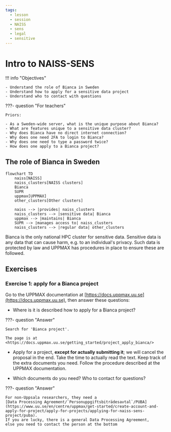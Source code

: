 ```yaml
---
tags:
  - lesson
  - session
  - NAISS
  - sens
  - legal
  - sensitive
---
```


# Intro to NAISS-SENS

!!! info "Objectives"

    - Understand the role of Bianca in Sweden
    - Understand how to apply for a sensitive data project
    - Understand who to contact with questions

???- question "For teachers"

    Priors:

    - As a Sweden-wide server, what is the unique purpose about Bianca?
    - What are features unique to a sensitive data cluster?
    - Why does Bianca have no direct internet connection?
    - Why does one need 2FA to login to Bianca?
    - Why does one need to type a password twice?
    - How does one apply to a Bianca project?

## The role of Bianca in Sweden

```mermaid
flowchart TD
    naiss[NAISS]
    naiss_clusters[NAISS clusters]
    Bianca
    SUPR
    uppmax[UPPMAX]
    other_clusters[Other clusters]

    naiss --> |provides| naiss_clusters
    naiss_clusters --> |sensitive data| Bianca
    uppmax --> |maintains| Bianca
    SUPR --> |manages access to| naiss_clusters
    naiss_clusters --> |regular data| other_clusters
```

Bianca is the only national HPC cluster for sensitive data.
Sensitive data is any data that can cause harm, e.g. to an individual's privacy.
Such data is protected by law and UPPMAX has procedures in place to ensure
these are followed.

## Exercises

### Exercise 1: apply for a Bianca project

Go to the UPPMAX documentation at
[https://docs.uppmax.uu.se](https://docs.uppmax.uu.se),
then answer these questions:

- Where is it is described how to apply for a Bianca project?

???- question "Answer"

    Search for 'Bianca project'.

    The page is at
    <https://docs.uppmax.uu.se/getting_started/project_apply_bianca/>

- Apply for a project, **except for actually submitting it**;
  we will cancel the proposal in the end.
  Take the time to actually read the text.
  Keep track of the extra documents you need.
  Follow the procedure described at the UPPMAX documentation.

- Which documents do you need? Who to contact for questions?

???- question "Answer"

    For non-Uppsala researchers, they need a
    [Data Processing Agreement/`Personuppgiftsbiträdesavtal`/PUBA](https://www.uu.se/en/centre/uppmax/get-started/create-account-and-apply-for-project/apply-for-projects/applying-for-naiss-sens-project/puba).
    If you are lucky, there is a general Data Processing Agreement,
    else you need to contact the person at the bottom
